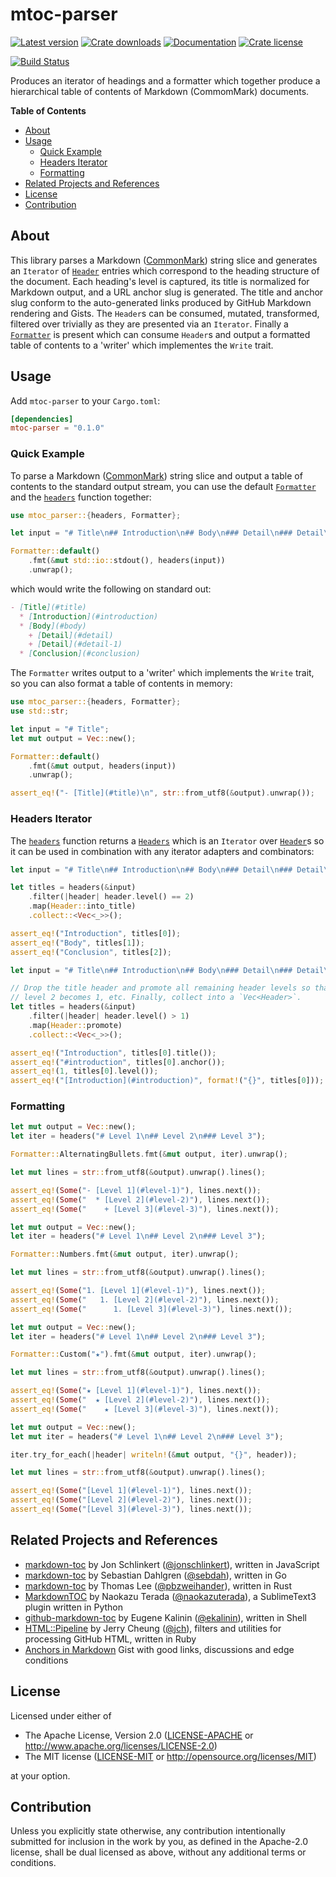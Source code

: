 # mtoc-parser

[![Latest version][version-badge]][crate]
[![Crate downloads][crates-downloads-badge]][crate]
[![Documentation][docs-badge]][docs] [![Crate license][license-badge]][github]

[![Build Status][build-badge]][build]

Produces an iterator of headings and a formatter which together produce a
hierarchical table of contents of Markdown (CommomMark) documents.

**Table of Contents**

<!-- toc -->

- [About](#about)
- [Usage](#usage)
  * [Quick Example](#quick-example)
  * [Headers Iterator](#headers-iterator)
  * [Formatting](#formatting)
- [Related Projects and References](#related-projects-and-references)
- [License](#license)
- [Contribution](#contribution)

<!-- tocstop -->

## About

This library parses a Markdown ([CommonMark]) string slice and generates an `Iterator` of
[`Header`] entries which correspond to the heading structure of the document. Each heading's
level is captured, its title is normalized for Markdown output, and a URL anchor slug is
generated. The title and anchor slug conform to the auto-generated links produced by GitHub
Markdown rendering and Gists. The `Header`s can be consumed, mutated, transformed, filtered
over trivially as they are presented via an `Iterator`. Finally a [`Formatter`] is present
which can consume `Header`s and output a formatted table of contents to a 'writer' which
implementes the `Write` trait.

[CommonMark]: https://commonmark.org/
[`Formatter`]: enum.Formatter.html
[`Header`]: struct.Header.html

## Usage

Add `mtoc-parser` to your `Cargo.toml`:

```toml
[dependencies]
mtoc-parser = "0.1.0"
```

### Quick Example

To parse a Markdown ([CommonMark]) string slice and output a table of contents to the standard
output stream, you can use the default [`Formatter`] and the [`headers`] function together:

```rust
use mtoc_parser::{headers, Formatter};

let input = "# Title\n## Introduction\n## Body\n### Detail\n### Detail\n## Conclusion";

Formatter::default()
    .fmt(&mut std::io::stdout(), headers(input))
    .unwrap();
```

which would write the following on standard out:

```markdown
- [Title](#title)
  * [Introduction](#introduction)
  * [Body](#body)
    + [Detail](#detail)
    + [Detail](#detail-1)
  * [Conclusion](#conclusion)
```

The `Formatter` writes output to a 'writer' which implements the `Write` trait, so you can also
format a table of contents in memory:

```rust
use mtoc_parser::{headers, Formatter};
use std::str;

let input = "# Title";
let mut output = Vec::new();

Formatter::default()
    .fmt(&mut output, headers(input))
    .unwrap();

assert_eq!("- [Title](#title)\n", str::from_utf8(&output).unwrap());
```

[CommonMark]: https://commonmark.org/
[`Formatter`]: enum.Formatter.html
[`headers`]: fn.headers.html

### Headers Iterator

The [`headers`] function returns a [`Headers`] which is an `Iterator` over [`Header`]s so it
can be used in combination with any iterator adapters and combinators:

```rust
let input = "# Title\n## Introduction\n## Body\n### Detail\n### Detail\n## Conclusion";

let titles = headers(&input)
    .filter(|header| header.level() == 2)
    .map(Header::into_title)
    .collect::<Vec<_>>();

assert_eq!("Introduction", titles[0]);
assert_eq!("Body", titles[1]);
assert_eq!("Conclusion", titles[2]);
```

```rust
let input = "# Title\n## Introduction\n## Body\n### Detail\n### Detail\n## Conclusion";

// Drop the title header and promote all remaining header levels so that header
// level 2 becomes 1, etc. Finally, collect into a `Vec<Header>`.
let titles = headers(&input)
    .filter(|header| header.level() > 1)
    .map(Header::promote)
    .collect::<Vec<_>>();

assert_eq!("Introduction", titles[0].title());
assert_eq!("#introduction", titles[0].anchor());
assert_eq!(1, titles[0].level());
assert_eq!("[Introduction](#introduction)", format!("{}", titles[0]));
```

[`Header`]: struct.Header.html
[`Headers`]: struct.Headers.html
[`headers`]: fn.headers.html

### Formatting

```rust
let mut output = Vec::new();
let iter = headers("# Level 1\n## Level 2\n### Level 3");

Formatter::AlternatingBullets.fmt(&mut output, iter).unwrap();

let mut lines = str::from_utf8(&output).unwrap().lines();

assert_eq!(Some("- [Level 1](#level-1)"), lines.next());
assert_eq!(Some("  * [Level 2](#level-2)"), lines.next());
assert_eq!(Some("    + [Level 3](#level-3)"), lines.next());
```

```rust
let mut output = Vec::new();
let iter = headers("# Level 1\n## Level 2\n### Level 3");

Formatter::Numbers.fmt(&mut output, iter).unwrap();

let mut lines = str::from_utf8(&output).unwrap().lines();

assert_eq!(Some("1. [Level 1](#level-1)"), lines.next());
assert_eq!(Some("   1. [Level 2](#level-2)"), lines.next());
assert_eq!(Some("      1. [Level 3](#level-3)"), lines.next());
```

```rust
let mut output = Vec::new();
let iter = headers("# Level 1\n## Level 2\n### Level 3");

Formatter::Custom("★").fmt(&mut output, iter).unwrap();

let mut lines = str::from_utf8(&output).unwrap().lines();

assert_eq!(Some("★ [Level 1](#level-1)"), lines.next());
assert_eq!(Some("  ★ [Level 2](#level-2)"), lines.next());
assert_eq!(Some("    ★ [Level 3](#level-3)"), lines.next());
```

```rust
let mut output = Vec::new();
let mut iter = headers("# Level 1\n## Level 2\n### Level 3");

iter.try_for_each(|header| writeln!(&mut output, "{}", header));

let mut lines = str::from_utf8(&output).unwrap().lines();

assert_eq!(Some("[Level 1](#level-1)"), lines.next());
assert_eq!(Some("[Level 2](#level-2)"), lines.next());
assert_eq!(Some("[Level 3](#level-3)"), lines.next());
```

## Related Projects and References

* [markdown-toc](https://github.com/jonschlinkert/markdown-toc) by Jon Schlinkert
  ([@jonschlinkert](https://github.com/jonschlinkert)), written in JavaScript
* [markdown-toc](https://github.com/sebdah/markdown-toc) by Sebastian Dahlgren
  ([@sebdah](https://github.com/sebdah)), written in Go
* [markdown-toc](https://github.com/pbzweihander/markdown-toc) by Thomas Lee
  ([@pbzweihander](https://github.com/pbzweihander)), written in Rust
* [MarkdownTOC](https://github.com/naokazuterada/MarkdownTOC) by Naokazu Terada
  ([@naokazuterada](https://github.com/naokazuterada)), a SublimeText3 plugin written in Python
* [github-markdown-toc](https://github.com/ekalinin/github-markdown-toc) by Eugene Kalinin
  ([@ekalinin](https://github.com/ekalinin)), written in Shell
* [HTML::Pipeline](https://github.com/jch/html-pipeline) by Jerry Cheung
  ([@jch](https://github.com/jch)), filters and utilities for processing GitHub HTML, written
  in Ruby
* [Anchors in Markdown](https://gist.github.com/asabaylus/3071099) Gist with good links,
  discussions and edge conditions

## License

Licensed under either of

- The Apache License, Version 2.0 ([LICENSE-APACHE](LICENSE-APACHE) or
  http://www.apache.org/licenses/LICENSE-2.0)
- The MIT license ([LICENSE-MIT](LICENSE-MIT) or
  http://opensource.org/licenses/MIT)

at your option.

## Contribution

Unless you explicitly state otherwise, any contribution intentionally submitted
for inclusion in the work by you, as defined in the Apache-2.0 license, shall be
dual licensed as above, without any additional terms or conditions.

[build-badge]: https://api.cirrus-ci.com/github/fnichol/mtoc.svg
[build]: https://cirrus-ci.com/github/fnichol/mtoc
[crates-downloads-badge]: https://img.shields.io/crates/d/mtoc-parser.svg
[license-badge]: https://img.shields.io/crates/l/mtoc-parser.svg
[license-apachev2]:
  https://github.com/fnichol/mtoc/blob/master/mtoc-parser/LICENSE-APACHE
[crate]: https://crates.io/crates/mtoc-parser
[docs-badge]: https://docs.rs/mtoc-parser/badge.svg
[docs]: https://docs.rs/mtoc-parser
[github]: https://github.com/fnichol/mtoc/tree/master/mtoc-parser
[version-badge]: https://img.shields.io/crates/v/mtoc-parser.svg
